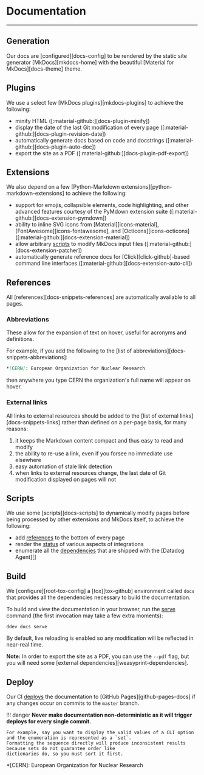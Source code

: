 # Documentation

-----

## Generation

Our docs are [configured][docs-config] to be rendered by the static site generator [MkDocs][mkdocs-home]
with the beautiful [Material for MkDocs][docs-theme] theme.

## Plugins

We use a select few [MkDocs plugins][mkdocs-plugins] to achieve the following:

- minify HTML ([:material-github:][docs-plugin-minify])
- display the date of the last Git modification of every page ([:material-github:][docs-plugin-revision-date])
- automatically generate docs based on code and docstrings ([:material-github:][docs-plugin-auto-doc])
- export the site as a PDF ([:material-github:][docs-plugin-pdf-export])

## Extensions

We also depend on a few [Python-Markdown extensions][python-markdown-extensions] to achieve the following:

- support for emojis, collapsible elements, code highlighting, and other advanced features courtesy of the PyMdown extension suite ([:material-github:][docs-extension-pymdown])
- ability to inline SVG icons from [Material][icons-material], [FontAwesome][icons-fontawesome], and [Octicons][icons-octicons] ([:material-github:][docs-extension-material])
- allow arbitrary [scripts](#scripts) to modify MkDocs input files ([:material-github:][docs-extension-patcher])
- automatically generate reference docs for [Click][click-github]-based command line interfaces ([:material-github:][docs-extension-auto-cli])

## References

All [references][docs-snippets-references] are automatically available to all pages.

### Abbreviations

These allow for the expansion of text on hover, useful for acronyms and definitions.

For example, if you add the following to the [list of abbreviations][docs-snippets-abbreviations]:

```markdown
*[CERN]: European Organization for Nuclear Research
```

then anywhere you type CERN the organization's full name will appear on hover.

### External links

All links to external resources should be added to the [list of external links][docs-snippets-links] rather
than defined on a per-page basis, for many reasons:

1. it keeps the Markdown content compact and thus easy to read and modify
1. the ability to re-use a link, even if you forsee no immediate use elsewhere
1. easy automation of stale link detection
1. when links to external resources change, the last date of Git modification displayed on pages will not

## Scripts

We use some [scripts][docs-scripts] to dynamically modify pages before being processed by other extensions and MkDocs itself, to achieve the following:

- add [references](#references) to the bottom of every page
- render the [status](status.md) of various aspects of integrations
- enumerate all the [dependencies](../faq/acknowledgements.md#dependencies) that are shipped with the [Datadog Agent][]

## Build

We [configure][root-tox-config] a [tox][tox-github] environment called `docs` that provides all the dependencies necessary to build the documentation.

To build and view the documentation in your browser, run the [serve](../ddev/cli.md#ddev-docs-serve) command (the first invocation may take a few extra moments):

```
ddev docs serve
```

By default, live reloading is enabled so any modification will be reflected in near-real time.

**Note:** In order to export the site as a PDF, you can use the `--pdf` flag, but you will need some [external dependencies][weasyprint-dependencies].

## Deploy

Our CI [deploys](https://github.com/KhulnaSoft/integrations-core/blob/master/.github/workflows/docs.yml) the documentation to [GitHub Pages][github-pages-docs] if any changes occur on commits to the `master` branch.

!!! danger
    **Never make documentation non-deterministic as it will trigger deploys for every single commit.**

    For example, say you want to display the valid values of a CLI option and the enumeration is represented as a `set`.
    Formatting the sequence directly will produce inconsistent results because sets do not guarantee order like
    dictionaries do, so you must sort it first.

*[CERN]: European Organization for Nuclear Research
